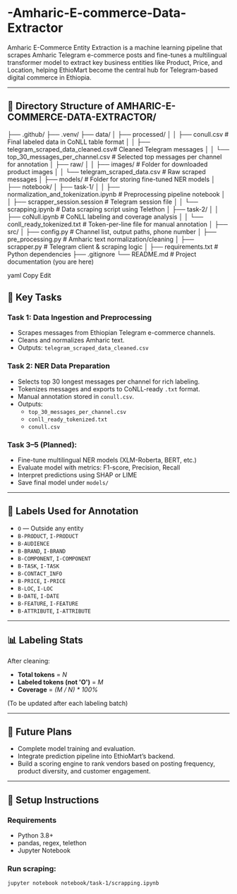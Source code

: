 # -Amharic-E-commerce-Data-Extractor
Amharic E-Commerce Entity Extraction is a machine learning pipeline that scrapes Amharic Telegram e-commerce posts and fine-tunes a multilingual transformer model to extract key business entities like Product, Price, and Location,  helping EthioMart become the central hub for Telegram-based digital commerce in Ethiopia.

---
## 📁 Directory Structure of AMHARIC-E-COMMERCE-DATA-EXTRACTOR/

├── .github/
├── .venv/
├── data/
│ ├── processed/
│ │ ├── conull.csv # Final labeled data in CoNLL table format
│ │ ├── telegram_scraped_data_cleaned.csv# Cleaned Telegram messages
│ │ └── top_30_messages_per_channel.csv # Selected top messages per channel for annotation
│ ├── raw/
│ │ ├── images/ # Folder for downloaded product images
│ │ └── telegram_scraped_data.csv # Raw scraped messages
│
├── models/ # Folder for storing fine-tuned NER models
│
├── notebook/
│ ├── task-1/
│ │ ├── normalization_and_tokenization.ipynb # Preprocessing pipeline notebook
│ │ ├── scrapper_session.session # Telegram session file
│ │ └── scrapping.ipynb # Data scraping script using Telethon
│ ├── task-2/
│ │ ├── coNull.ipynb # CoNLL labeling and coverage analysis
│ │ └── conll_ready_tokenized.txt # Token-per-line file for manual annotation
│
├── src/
│ ├── config.py # Channel list, output paths, phone number
│ ├── pre_processing.py # Amharic text normalization/cleaning
│ ├── scrapper.py # Telegram client & scraping logic
│
├── requirements.txt # Python dependencies
├── .gitignore
└── README.md # Project documentation (you are here)

yaml
Copy
Edit

## 🧠 Key Tasks

### Task 1: Data Ingestion and Preprocessing
- Scrapes messages from Ethiopian Telegram e-commerce channels.
- Cleans and normalizes Amharic text.
- Outputs: `telegram_scraped_data_cleaned.csv`

### Task 2: NER Data Preparation
- Selects top 30 longest messages per channel for rich labeling.
- Tokenizes messages and exports to CoNLL-ready `.txt` format.
- Manual annotation stored in `conull.csv`.
- Outputs: 
  - `top_30_messages_per_channel.csv`  
  - `conll_ready_tokenized.txt`  
  - `conull.csv`

### Task 3–5 (Planned):
- Fine-tune multilingual NER models (XLM-Roberta, BERT, etc.)
- Evaluate model with metrics: F1-score, Precision, Recall
- Interpret predictions using SHAP or LIME
- Save final model under `models/`

---

## 📌 Labels Used for Annotation

- `O` — Outside any entity
- `B-PRODUCT`, `I-PRODUCT`
- `B-AUDIENCE`
- `B-BRAND`, `I-BRAND`
- `B-COMPONENT`, `I-COMPONENT`
- `B-TASK`, `I-TASK`
- `B-CONTACT_INFO`
- `B-PRICE`, `I-PRICE`
- `B-LOC`, `I-LOC`
- `B-DATE`, `I-DATE`
- `B-FEATURE`, `I-FEATURE`
- `B-ATTRIBUTE`, `I-ATTRIBUTE`

---

## 📊 Labeling Stats
After cleaning:
- **Total tokens** = _N_
- **Labeled tokens (not 'O')** = _M_
- **Coverage** = _(M / N) * 100%_

(To be updated after each labeling batch)

---

## 🚀 Future Plans
- Complete model training and evaluation.
- Integrate prediction pipeline into EthioMart’s backend.
- Build a scoring engine to rank vendors based on posting frequency, product diversity, and customer engagement.

---

## 🧪 Setup Instructions

### Requirements
- Python 3.8+
- pandas, regex, telethon
- Jupyter Notebook

### Run scraping:
```bash
jupyter notebook notebook/task-1/scrapping.ipynb
